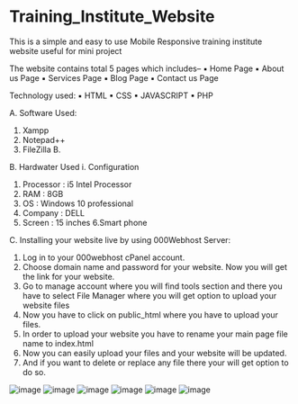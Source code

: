 # Training_Institute_Website
This is a simple and easy to use Mobile Responsive training institute website useful for mini project

The website contains total 5 pages which includes–
▪ Home Page
▪ About us Page
▪ Services Page
▪ Blog Page
▪ Contact us Page

Technology used:
▪ HTML
▪ CSS
▪ JAVASCRIPT
▪ PHP

A. Software Used: 
1. Xampp 
2. Notepad++
3. FileZilla B. 

B. Hardwater Used 
i. Configuration 
1. Processor : i5 Intel Processor 
2. RAM : 8GB 
3. OS : Windows 10 professional 
4. Company : DELL 
5. Screen : 15 inches 
6.Smart phone 

C. Installing your website live by using 000Webhost Server: 
1. Log in to your 000webhost cPanel account. 
2. Choose domain name and password for your website. Now you will get the link for your 
website. 
3. Go to manage account where you will find tools section and there you have to select File 
Manager where you will get option to upload your website files 
4. Now you have to click on public_html where you have to upload your files. 
5. In order to upload your website you have to rename your main page file name to 
index.html 
6. Now you can easily upload your files and your website will be updated. 
7. And if you want to delete or replace any file there your will get option to do so. 

![image](https://user-images.githubusercontent.com/131534195/233790380-f2b8fb63-c793-4fa7-8e54-f6770c239604.png)
![image](https://user-images.githubusercontent.com/131534195/233790408-2f0af319-68ba-4b56-8a45-aa775c060523.png)
![image](https://user-images.githubusercontent.com/131534195/233790425-27ba0560-4596-4a90-8cb5-62a977e35201.png)
![image](https://user-images.githubusercontent.com/131534195/233790476-8ebdbeef-39a7-4ab3-9da9-9cf1e408557a.png)
![image](https://user-images.githubusercontent.com/131534195/233790496-39055fd5-67b7-483f-ab60-d6f623db86a3.png)
![image](https://user-images.githubusercontent.com/131534195/233790510-d7caaad5-3e48-428d-b8e4-d302a4f35129.png)


